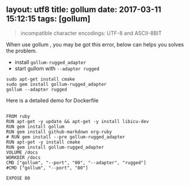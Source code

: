 layout: utf8
title: gollum
date: 2017-03-11 15:12:15
tags: [gollum]
---

> incompatible character encodings: UTF-8 and ASCII-8BIT

When use gollum , you may be got this error, below can helps you solves the problem.

+ install `gollum-rugged_adapter`
+ start gullom with `--adapter rugged`

```
sudo apt-get install cmake
sudo gem install gollum-rugged_adapter
gollum --adapter rugged

```

Here is a detailed demo for Dockerfile

```

FROM ruby
RUN apt-get -y update && apt-get -y install libicu-dev
RUN gem install gollum
RUN gem install github-markdown org-ruby 
# RUN gem install --pre gollum-rugged_adapter
RUN apt-get -y install cmake
RUN gem install gollum-rugged_adapter
VOLUME /docs
WORKDIR /docs
CMD ["gollum", "--port", "80", "--adapter", "rugged"]
#CMD ["gollum", "--port", "80"]

EXPOSE 80

```